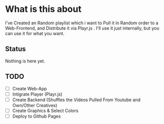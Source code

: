 # What is this about

I've Created an Random playlist which i want to Pull it in Random order to a Web-Frontend, and Distribute it via Playr.js . I'll use it just internally, but you can use it for what you want.


## Status
Nothing is here yet.



## TODO

- [ ] Create Web-App
- [ ] Intigrate Player (Playr.js)
- [ ] Create Backend (Shuffles the Videos Pulled From Youtube and Own/Other Creatives)
- [ ] Create Graphics & Select Colors
- [ ] Deploy to Github Pages
